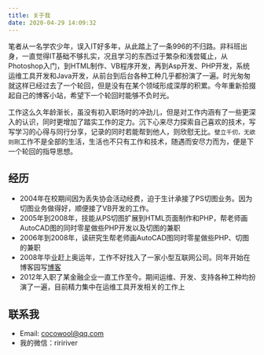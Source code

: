 ```yaml
---
title: 关于我
date: 2020-04-29 14:09:32
---
```


笔者从一名学农少年，误入IT好多年，从此踏上了一条996的不归路。非科班出身，一直觉得IT基础不够扎实，况且学习的东西过于繁杂和浅尝辄止，从Photoshop入门，到HTML制作、VB程序开发，再到Asp开发、PHP开发，系统运维工具开发和Java开发，从前台到后台各种工种几乎都扮演了一遍。时光匆匆就这样已经过去了一个轮回，但是没有在某个领域形成深厚的积累。今年重新拾掇起自己的博客小站，希望下一个轮回时能够不负时光。

工作这么久年龄渐长，虽没有初入职场时的冲劲儿，但是对工作内涵有了一些更深入的认识，同时更增加了踏实工作的定力。沉下心来尽力探索自己喜欢的技术，写写学习的心得与同行分享，记录的同时若能帮到他人，则欣慰无比。`壁立千仞，无欲则刚`工作不是全部的生活，生活也不只有工作和技术，随遇而安尽力而为，便是下一个轮回的指导思想。

## 经历

* 2004年在校期间因为丢失协会活动经费，迫于生计承接了PS切图业务。因为切图业务做得好，顺便接了VB开发的工作。
* 2005年到2008年，技能从PS切图扩展到HTML页面制作和PHP，帮老师画AutoCAD图的同时零星做些PHP开发以及切图的兼职
* 2006年到2008年，读研究生帮老师画AutoCAD图同时零星做些PHP、切图的兼职
* 2008年毕业赶上奥运年，工作不好找入了一家小型互联网公司。同年开始在博客园写[博客](http://cnblogs.com/cocowool)
* 2012年入职了某金融企业一直工作至今。期间运维、开发、支持各种工种均扮演了一遍，目前精力集中在运维工具开发相关的工作上

## 联系我

* Email: cocowool@qq.com
* 我的微信：riririver